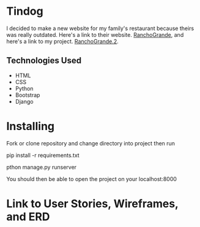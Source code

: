 <h1>Tindog</h1>
I decided to make a new website for my family's restaurant because theirs was really outdated. Here's a link to their website. <a href="http://www.ranchograndebarandgrill.com/">RanchoGrande</a>, and here's a link to my project. <a href="https://github.com/oscarrillo90/rancho-grande">RanchoGrande.2</a>.

<h2>Technologies Used</h2>
<ul>
<li>HTML</li>
<li>CSS</li>
<li>Python</li>
<li>Bootstrap</li>
<li>Django</li>
</ul>

<h1>Installing</h1>
<p>Fork or clone repository and change directory into project then run</p>
<p>pip install -r requirements.txt</p>
<p>pthon manage.py runserver</p>
<p>You should then be able to open the project on your localhost:8000</p>

<h1>Link to User Stories, Wireframes, and ERD</h1>
<a href="https://trello.com/b/qKayYZMI/project-3>Trello</a>

<h1>Future Features</h1>
<ul>
<li>Local auth/li>
<li>Create User profile/li>
<li>Read User Profile/li>
<li>Read User / Other Profile/li>
<li>Allow users to delete their Profiles</li>
<li>Likes aka wags</li>
